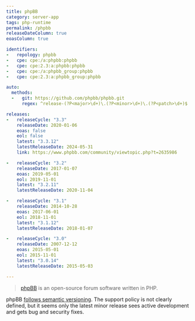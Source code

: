```yaml
---
title: phpBB
category: server-app
tags: php-runtime
permalink: /phpbb
releaseDateColumn: true
eoasColumn: true

identifiers:
-   repology: phpbb
-   cpe: cpe:/a:phpbb:phpbb
-   cpe: cpe:2.3:a:phpbb:phpbb
-   cpe: cpe:/a:phpbb_group:phpbb
-   cpe: cpe:2.3:a:phpbb_group:phpbb

auto:
  methods:
  -   git: https://github.com/phpbb/phpbb.git
      regex: ^release-(?P<major>\d+)\.(?P<minor>\d+)\.(?P<patch>\d+)$

releases:
-   releaseCycle: "3.3"
    releaseDate: 2020-01-06
    eoas: false
    eol: false
    latest: "3.3.12"
    latestReleaseDate: 2024-05-31
    link: https://www.phpbb.com/community/viewtopic.php?t=2635986

-   releaseCycle: "3.2"
    releaseDate: 2017-01-07
    eoas: 2019-05-01
    eol: 2019-11-01
    latest: "3.2.11"
    latestReleaseDate: 2020-11-04

-   releaseCycle: "3.1"
    releaseDate: 2014-10-28
    eoas: 2017-06-01
    eol: 2018-11-01
    latest: "3.1.12"
    latestReleaseDate: 2018-01-07

-   releaseCycle: "3.0"
    releaseDate: 2007-12-12
    eoas: 2015-05-01
    eol: 2015-11-01
    latest: "3.0.14"
    latestReleaseDate: 2015-05-03

---
```


> [phpBB](https://www.phpbb.com/) is an open-source forum software written in PHP.

phpBB [follows semantic versioning](https://area51.phpbb.com/docs/dev/master/development/processes.html#target-versions).
The support policy is not clearly defined, but it seems only the latest minor release sees active
development and gets bug and security fixes.
